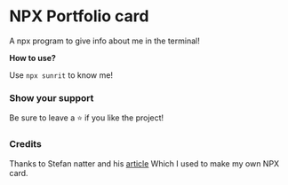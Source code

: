 # NPX Portfolio card

A npx program to give info about me in the terminal!

**How to use?**

Use `npx sunrit` to know me!

### Show your support

Be sure to leave a ⭐ if you like the project!

### Credits

Thanks to Stefan natter and his [article](https://natterstefan.medium.com/how-to-create-your-personal-npm-business-card-816dfc66ca8)
Which I used to make my own NPX card.


